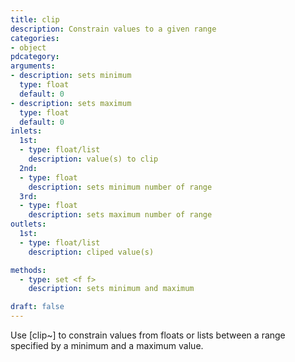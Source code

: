 ```yaml
---
title: clip
description: Constrain values to a given range
categories:
- object
pdcategory:
arguments:
- description: sets minimum
  type: float
  default: 0
- description: sets maximum
  type: float
  default: 0
inlets:
  1st:
  - type: float/list
    description: value(s) to clip
  2nd:
  - type: float
    description: sets minimum number of range
  3rd:
  - type: float
    description: sets maximum number of range
outlets:
  1st:
  - type: float/list
    description: cliped value(s)

methods:
  - type: set <f f>
    description: sets minimum and maximum

draft: false
---
```


Use [clip~] to constrain values from floats or lists between a range specified by a minimum and a maximum value.

